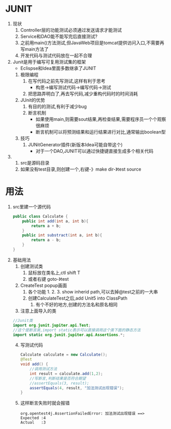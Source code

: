 # JUNIT
1. 现状
    1. Controller层的功能测试必须通过发送请求才能测试
    2. Service和DAO能不能写完后直接测试?
    3. 之前用main()方法测试,但JavaWeb项目是tomcat提供访问入口,不需要再写main方法了
    4. 开发代码与测试代码放在一起不合理
2. Junit是用于编写可复用测试集的框架
    - Eclispse和Idea里面多数继承了JUNIT
    1. 极限编程
        1. 在写代码之前先写测试,这样有利于思考
            - 构思->编写测试代码->编写代码->测试
        2. 把思路弄明白了,再去写代码,减少重构代码时的时间消耗
    2. JUnit的优势
        1. 有目的的测试,有利于减少bug
        2. 断言机制
            - 如果使用main,则需要sout结果,再检查结果,需要程序员一个个观察很麻烦
            - 断言机制可以将预测结果和运行结果进行对比,通常输出boolean型
    3. 技巧
        1. JUNitGenerator插件(新版本Idea可能自带这个)
            - 对于一个DAO,JUNIT可以通过快捷键直接生成多个相关代码
3. 
    1. src是源码目录
    2. 如果没有test目录,则创建一个,右键-》make dir-》test source
# 用法
1. src里建一个源代码
    ```java
    public class Calculate {
        public int add(int a, int b){
            return a + b;
        }
        public int substract(int a, int b){
            return a - b;
        }
    }
    ```
2. 基础用法
    1. 创建测试类
        1. 鼠标放在类名上,ctl shift T
        2. 或者右键 goto-》test 
    2. CreateTest popup画面
        1. 各个功能
            1. 
            2. 
            3. show inherid path,可以去掉@test之前的一大串
        2. 创建CalculateTest之后,add Unit5 into ClassPath
            1. 有个不好的地方,创建的方法名和原名相同
    3. 注意上面导入的类
    ```java
    //Junit类
    import org.junit.jupiter.api.Test;
    //这个是断言类,import static表示可以直接调用这个类下面的静态方法
    import static org.junit.jupiter.api.Assertions.*;
    ```
    4. 写测试代码
        ```java
        Calculate calculate = new Calculate();
        @Test
        void add() {
            //调用测试方法
            int result = calculate.add(1,2);
            //写断言,判断结果是否符合期望
            //assertEquals(3, result);
            assertEquals(4, result, "加法测试出现错误");
        }
        ```
    5. 这样断言失败时就会报错
        ```
        org.opentest4j.AssertionFailedError: 加法测试出现错误 ==> 
        Expected :4
        Actual   :3
        ```

